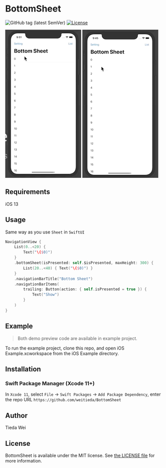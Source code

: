 # BottomSheet

![GitHub tag (latest SemVer)](https://img.shields.io/github/v/tag/weitieda/BottomSheet)
[![License](https://img.shields.io/github/license/weitieda/BottomSheet)](LICENSE)

![preview](demo1.gif)
![preview](demo2.gif)

## Requirements

iOS 13

## Usage

Same way as you use `Sheet` in `SwiftUI`

```swift
NavigationView {
    List(0..<20) {
        Text("\($0)")
    }
    .bottomSheet(isPresented: self.$isPresented, maxHeight: 300) {
        List(20..<40) { Text("\($0)") }
    }
    .navigationBarTitle("Bottom Sheet")
    .navigationBarItems(
        trailing: Button(action: { self.isPresented = true }) {
            Text("Show")
        }
    )
}
```

## Example

> Both demo preview code are available in example project.

To run the example project, clone this repo, and open iOS Example.xcworkspace from the iOS Example directory.

## Installation

### Swift Package Manager (Xcode 11+)

In `Xcode 11`, select `File` -> `Swift Packages` -> `Add Package Dependency`, enter the repo URL `https://github.com/weitieda/BottomSheet`

## Author

Tieda Wei

## License

BottomSheet is available under the MIT license. See [the LICENSE file](LICENSE) for more information.
